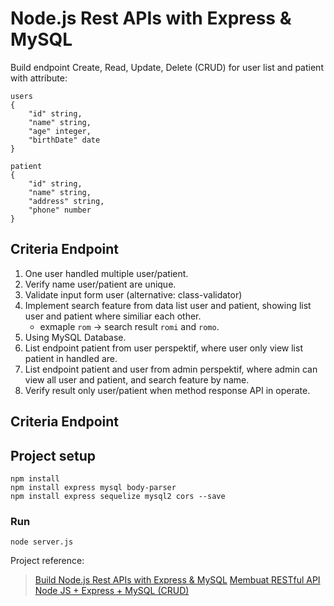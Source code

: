 # Node.js Rest APIs with Express & MySQL

Build endpoint Create, Read, Update, Delete (CRUD) for user list and patient with attribute:
```
users
{
    "id" string,
    "name" string,
    "age" integer,
    "birthDate" date
}

patient
{
    "id" string,
    "name" string,
    "address" string,
    "phone" number
}
```

## Criteria Endpoint
1. One user handled multiple user/patient.
2. Verify name user/patient are unique.
3. Validate input form user (alternative: class-validator)
4. Implement search feature from data list user and patient, showing list user and   patient where similiar each other.
   - exmaple `rom` -> search result `romi` and `romo`.
5. Using MySQL Database.
6. List endpoint patient from user perspektif, where user only view list patient in handled are.
7. List endpoint patient and user from admin perspektif, where admin can view all user and patient, and search feature by name.
8. Verify result only user/patient when method response API in operate.

## Criteria Endpoint

## Project setup
```
npm install
npm install express mysql body-parser
npm install express sequelize mysql2 cors --save
```

### Run
```
node server.js
```

Project reference:
> [Build Node.js Rest APIs with Express & MySQL](https://www.bezkoder.com/node-js-rest-api-express-mysql/)
> [Membuat RESTful API Node JS + Express + MySQL (CRUD)](https://medium.com/chevalier-lab/membuat-restful-api-node-js-express-mysql-crud-c4a1512600b6)
